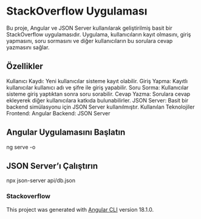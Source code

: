 # StackOverflow Uygulaması
Bu proje, Angular ve JSON Server kullanılarak geliştirilmiş basit bir StackOverflow uygulamasıdır. Uygulama, kullanıcıların kayıt olmasını, giriş yapmasını, soru sormasını ve diğer kullanıcıların bu sorulara cevap yazmasını sağlar.

## Özellikler
Kullanıcı Kaydı: Yeni kullanıcılar sisteme kayıt olabilir.
Giriş Yapma: Kayıtlı kullanıcılar kullanıcı adı ve şifre ile giriş yapabilir.
Soru Sorma: Kullanıcılar sisteme giriş yaptıktan sonra soru sorabilir.
Cevap Yazma: Sorulara cevap ekleyerek diğer kullanıcılara katkıda bulunabilirler.
JSON Server: Basit bir backend simülasyonu için JSON Server kullanılmıştır.
Kullanılan Teknolojiler
Frontend: Angular
Backend: JSON Server

## Angular Uygulamasını Başlatın
ng serve -o
##  JSON Server’ı Çalıştırın
npx json-server api/db.json

### Stackoverflow

This project was generated with [Angular CLI](https://github.com/angular/angular-cli) version 18.1.0.
